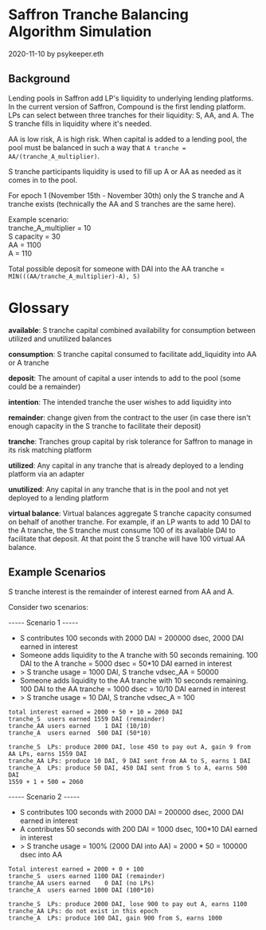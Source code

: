 # Saffron Tranche Balancing Algorithm Simulation
 2020-11-10 by psykeeper.eth

## Background
Lending pools in Saffron add LP's liquidity to underlying lending platforms. In the current version of Saffron, Compound is the first lending platform.
LPs can select between three tranches for their liquidity: S, AA, and A. The S tranche fills in liquidity where it's needed. 

AA is low risk, A is high risk.  When capital is added to a lending pool, the pool must be balanced in such a way that `A tranche = AA/(tranche_A_multiplier)`.

S tranche participants liquidity is used to fill up A or AA as needed as it comes in to the pool.

For epoch 1 (November 15th - November 30th) only the S tranche and A tranche exists (technically the AA and S tranches are the same here).

Example scenario:  
 tranche_A_multiplier = 10  
 S capacity = 30  
 AA = 1100  
 A  = 110  

Total possible deposit for someone with DAI into the AA tranche = `MIN(((AA/tranche_A_multiplier)-A), S)`

Glossary
========
**available**: S tranche capital combined availability for consumption between utilized and unutilized balances

**consumption**: S tranche capital consumed to facilitate add_liquidity into AA or A tranche

**deposit**: The amount of capital a user intends to add to the pool (some could be a remainder)

**intention**: The intended tranche the user wishes to add liquidity into

**remainder**: change given from the contract to the user (in case there isn't enough capacity in the S tranche to facilitate their deposit)

**tranche**: Tranches group capital by risk tolerance for Saffron to manage in its risk matching platform

**utilized**: Any capital in any tranche that is already deployed to a lending platform via an adapter

**unutilized**: Any capital in any tranche that is in the pool and not yet deployed to a lending platform

**virtual balance**: Virtual balances aggregate S tranche capacity consumed on behalf of another tranche.  For example, if an LP wants to add 10 DAI to the A tranche, the S tranche must consume 100 of its available DAI to facilitate that deposit.  At that point the S tranche will have 100 virtual AA balance.


## Example Scenarios
S tranche interest is the remainder of interest earned from AA and A.

Consider two scenarios:

----- Scenario 1 -----  
* S contributes 100 seconds with 2000 DAI = 200000 dsec, 2000 DAI earned in interest
* Someone adds liquidity to the A tranche with 50 seconds remaining. 100 DAI to the A tranche = 5000 dsec = 50*10 DAI earned in interest
* \> S tranche usage = 1000 DAI, S tranche vdsec_AA = 50000 
* Someone adds liquidity to the AA tranche with 10 seconds remaining. 100 DAI to the AA tranche = 1000 dsec = 10/10 DAI earned in interest
* \> S tranche usage = 10 DAI, S tranche vdsec_A = 100 

```
total interest earned = 2000 + 50 + 10 = 2060 DAI
tranche_S  users earned 1559 DAI (remainder)
tranche_AA users earned    1 DAI (10/10)
tranche_A  users earned  500 DAI (50*10)

tranche_S  LPs: produce 2000 DAI, lose 450 to pay out A, gain 9 from AA LPs, earns 1559 DAI
tranche_AA LPs: produce 10 DAI, 9 DAI sent from AA to S, earns 1 DAI
tranche_A  LPs: produce 50 DAI, 450 DAI sent from S to A, earns 500 DAI
1559 + 1 + 500 = 2060
```

----- Scenario 2 -----  
* S contributes 100 seconds with 2000 DAI = 200000 dsec, 2000 DAI earned in interest
* A contributes  50 seconds with  200 DAI =   1000 dsec, 100*10 DAI earned in interest
* \> S tranche usage = 100% (2000 DAI into AA) = 2000 * 50 = 100000 dsec into AA

```
Total interest earned = 2000 + 0 + 100
tranche_S  users earned 1100 DAI (remainder)
tranche_AA users earned    0 DAI (no LPs)
tranche_A  users earned 1000 DAI (100*10)

tranche_S  LPs: produce 2000 DAI, lose 900 to pay out A, earns 1100
tranche_AA LPs: do not exist in this epoch
tranche_A  LPs: produce 100 DAI, gain 900 from S, earns 1000    
```
